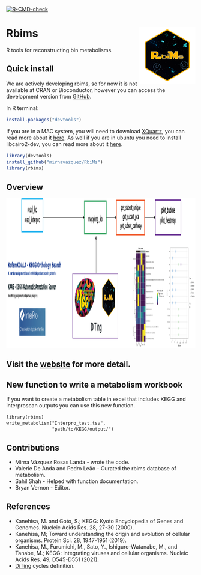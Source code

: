 
<!-- README.md is generated from README.Rmd. Please edit that file -->

<!-- badges: start -->
[![R-CMD-check](https://github.com/mirnavazquez/RbiMs/workflows/R-CMD-check/badge.svg)](https://github.com/mirnavazquez/RbiMs/actions)
<!-- badges: end -->

# **Rbims** <img src="man/figures/Logo-rRbiMs.png"  width="150" height="150" align="right" />

<!-- badges: start -->
<!-- badges: end -->

R tools for reconstructing bin metabolisms.

## Quick install

We are actively developing rbims, so for now it is not available at CRAN
or Bioconductor, however you can access the development version from
[GitHub](https://github.com/mirnavazquez/RbiMs).

In R terminal:

``` r
install.packages("devtools")
```

If you are in a MAC system, you will need to download
[XQuartz](https://www.xquartz.org/), you can read more about it
[here](https://stackoverflow.com/questions/38952427/include-cairo-r-on-a-mac).
As well if you are in ubuntu you need to install libcairo2-dev, you can
read more about it
[here](https://stackoverflow.com/questions/51940792/r-cairo-package-installation-failed-in-ubuntu-18-04).

``` r
library(devtools)
install_github("mirnavazquez/RbiMs")
library(rbims)
```

## Overview

<img src="man/figures/rRbiMs-3.png"  width="900" height="400" align="center" />

## Visit the [website](https://mirnavazquez.github.io/RbiMs/) for more detail.

## New function to write a metabolism workbook

If you want to create a metabolism table in excel that includes KEGG and
interproscan outputs you can use this new function.

    library(rbims)
    write_metabolism("Interpro_test.tsv", 
                     "path/to/KEGG/output/")

## Contributions

-   Mirna Vázquez Rosas Landa - wrote the code.
-   Valerie De Anda and Pedro Leão - Curated the rbims database of
    metabolism.
-   Sahil Shah - Helped with function documentation.
-   Bryan Vernon - Editor.

## References

-   Kanehisa, M. and Goto, S.; KEGG: Kyoto Encyclopedia of Genes and
    Genomes. Nucleic Acids Res. 28, 27-30 (2000).
-   Kanehisa, M; Toward understanding the origin and evolution of
    cellular organisms. Protein Sci. 28, 1947-1951 (2019).
-   Kanehisa, M., Furumichi, M., Sato, Y., Ishiguro-Watanabe, M., and
    Tanabe, M.; KEGG: integrating viruses and cellular organisms.
    Nucleic Acids Res. 49, D545-D551 (2021).
-   [DiTing](https://github.com/xuechunxu/DiTing) cycles definition.
